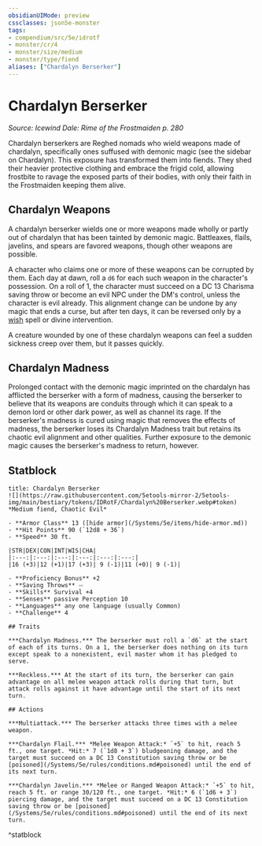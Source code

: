 ```yaml
---
obsidianUIMode: preview
cssclasses: json5e-monster
tags:
- compendium/src/5e/idrotf
- monster/cr/4
- monster/size/medium
- monster/type/fiend
aliases: ["Chardalyn Berserker"]
---
```

# Chardalyn Berserker
*Source: Icewind Dale: Rime of the Frostmaiden p. 280*  

Chardalyn berserkers are Reghed nomads who wield weapons made of chardalyn, specifically ones suffused with demonic magic (see the sidebar on Chardalyn). This exposure has transformed them into fiends. They shed their heavier protective clothing and embrace the frigid cold, allowing frostbite to ravage the exposed parts of their bodies, with only their faith in the Frostmaiden keeping them alive.

## Chardalyn Weapons

A chardalyn berserker wields one or more weapons made wholly or partly out of chardalyn that has been tainted by demonic magic. Battleaxes, flails, javelins, and spears are favored weapons, though other weapons are possible.

A character who claims one or more of these weapons can be corrupted by them. Each day at dawn, roll a `d6` for each such weapon in the character's possession. On a roll of 1, the character must succeed on a DC 13 Charisma saving throw or become an evil NPC under the DM's control, unless the character is evil already. This alignment change can be undone by any magic that ends a curse, but after ten days, it can be reversed only by a [wish](/Systems/5e/spells/wish.md) spell or divine intervention.

A creature wounded by one of these chardalyn weapons can feel a sudden sickness creep over them, but it passes quickly.

## Chardalyn Madness

Prolonged contact with the demonic magic imprinted on the chardalyn has afflicted the berserker with a form of madness, causing the berserker to believe that its weapons are conduits through which it can speak to a demon lord or other dark power, as well as channel its rage. If the berserker's madness is cured using magic that removes the effects of madness, the berserker loses its Chardalyn Madness trait but retains its chaotic evil alignment and other qualities. Further exposure to the demonic magic causes the berserker's madness to return, however.

## Statblock

```ad-statblock
title: Chardalyn Berserker
![](https://raw.githubusercontent.com/5etools-mirror-2/5etools-img/main/bestiary/tokens/IDRotF/Chardalyn%20Berserker.webp#token)
*Medium fiend, Chaotic Evil*

- **Armor Class** 13 ([hide armor](/Systems/5e/items/hide-armor.md))
- **Hit Points** 90 (`12d8 + 36`)
- **Speed** 30 ft.

|STR|DEX|CON|INT|WIS|CHA|
|:---:|:---:|:---:|:---:|:---:|:---:|
|16 (+3)|12 (+1)|17 (+3)| 9 (-1)|11 (+0)| 9 (-1)|

- **Proficiency Bonus** +2
- **Saving Throws** ⏤
- **Skills** Survival +4
- **Senses** passive Perception 10
- **Languages** any one language (usually Common)
- **Challenge** 4

## Traits

***Chardalyn Madness.*** The berserker must roll a `d6` at the start of each of its turns. On a 1, the berserker does nothing on its turn except speak to a nonexistent, evil master whom it has pledged to serve.

***Reckless.*** At the start of its turn, the berserker can gain advantage on all melee weapon attack rolls during that turn, but attack rolls against it have advantage until the start of its next turn.

## Actions

***Multiattack.*** The berserker attacks three times with a melee weapon.

***Chardalyn Flail.*** *Melee Weapon Attack:* `+5` to hit, reach 5 ft., one target. *Hit:* 7 (`1d8 + 3`) bludgeoning damage, and the target must succeed on a DC 13 Constitution saving throw or be [poisoned](/Systems/5e/rules/conditions.md#poisoned) until the end of its next turn.

***Chardalyn Javelin.*** *Melee or Ranged Weapon Attack:* `+5` to hit, reach 5 ft. or range 30/120 ft., one target. *Hit:* 6 (`1d6 + 3`) piercing damage, and the target must succeed on a DC 13 Constitution saving throw or be [poisoned](/Systems/5e/rules/conditions.md#poisoned) until the end of its next turn.
```
^statblock